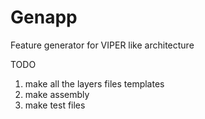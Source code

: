# Genapp
Feature generator for VIPER like architecture

TODO

1. make all the layers files templates
2. make assembly
3. make test files

